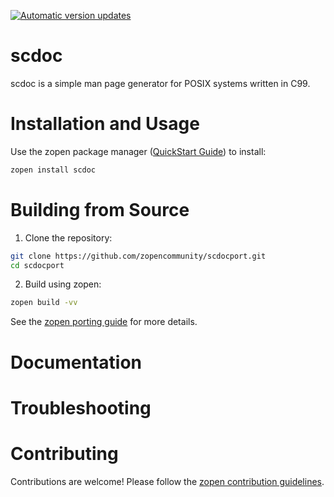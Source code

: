 [![Automatic version updates](https://github.com/zopencommunity/scdocport/actions/workflows/bump.yml/badge.svg)](https://github.com/ZOSOpenTools/scdocport/actions/workflows/bump.yml)

# scdoc

scdoc is a simple man page generator for POSIX systems written in C99.

# Installation and Usage

Use the zopen package manager ([QuickStart Guide](https://zopen.community/#/Guides/QuickStart)) to install:
```bash
zopen install scdoc
```

# Building from Source

1. Clone the repository:
```bash
git clone https://github.com/zopencommunity/scdocport.git
cd scdocport
```
2. Build using zopen:
```bash
zopen build -vv
```

See the [zopen porting guide](https://zopen.community/#/Guides/Porting) for more details.

# Documentation


# Troubleshooting

# Contributing
Contributions are welcome! Please follow the [zopen contribution guidelines](https://github.com/zopencommunity/meta/blob/main/CONTRIBUTING.md).
